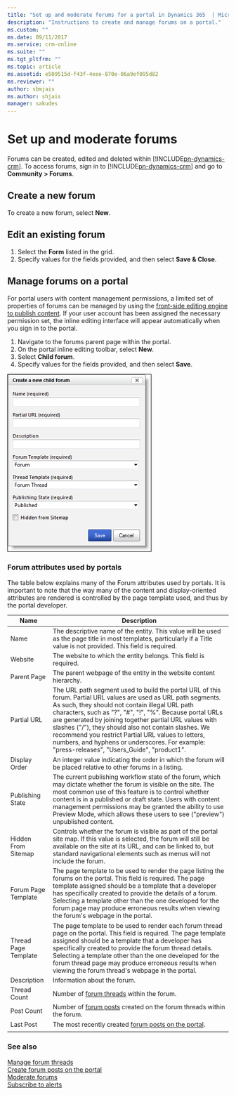 ```yaml
---
title: "Set up and moderate forums for a portal in Dynamics 365  | MicrosoftDocs"
description: "Instructions to create and manage forums on a portal."
ms.custom: ""
ms.date: 09/11/2017
ms.service: crm-online
ms.suite: ""
ms.tgt_pltfrm: ""
ms.topic: article
ms.assetid: e509515d-f43f-4eee-870e-06a9ef095d82
ms.reviewer: ""
author: sbmjais
ms.author: shjais
manager: sakudes
---
```

# Set up and moderate forums
Forums can be created, edited and deleted within [!INCLUDE[pn-dynamics-crm](../includes/pn-dynamics-crm.md)]. To access forums, sign in to [!INCLUDE[pn-dynamics-crm](../includes/pn-dynamics-crm.md)] and go to **Community &gt; Forums**.

## Create a new forum

To create a new forum, select **New**.

## Edit an existing forum

1. Select the **Form** listed in the grid.
2. Specify values for the fields provided, and then select **Save & Close**.

## Manage forums on a portal

For portal users with content management permissions, a limited set of properties of forums can be managed by using the [front-side editing engine to publish content](publish-content-editing-engine.md). If your user account has been assigned the necessary permission set, the inline editing interface will appear automatically when you sign in to the portal.  

1. Navigate to the forums parent page within the portal.
2. On the portal inline editing toolbar, select **New**. 
3. Select **Child forum**. 
4. Specify values for the fields provided, and then select **Save**.

![Create a new child forum](media/create-new-child-forum.png "Create a new child forum")  

### Forum attributes used by portals

The table below explains many of the Forum attributes used by portals. It is important to note that the way many of the content and display-oriented attributes are rendered is controlled by the page template used, and thus by the portal developer.

| Name                 | Description                                                                                                                                                                                                                                                                                         |
|----------------------|-----------------------------------------------------------------------------------------------------------------------------------------------------------------------------------------------------------------------------------------------------------------------------------------------------|
| Name                 | The descriptive name of the entity. This value will be used as the page title in most templates, particularly if a Title value is not provided. This field is required.                                                                                                                             |
| Website              | The website to which the entity belongs. This field is required.                                                                                                                                                                                                                                    |
| Parent Page          | The parent webpage of the entity in the website content hierarchy.                                                                                                                                                                                                                                  |
| Partial URL          | The URL path segment used to build the portal URL of this forum. Partial URL values are used as URL path segments. As such, they should not contain illegal URL path characters, such as "?", "\#", "!", "%". Because portal URLs are generated by joining together partial URL values with slashes ("/"), they should also not contain slashes. We recommend you restrict Partial URL values to letters, numbers, and hyphens or underscores. For example: "press-releases", "Users\_Guide", "product1".                                                                                                                        |                  |
| Display Order        | An integer value indicating the order in which the forum will be placed relative to other forums in a listing.                                                                                                                                                                                      |
| Publishing State     | The current publishing workflow state of the forum, which may dictate whether the forum is visible on the site. The most common use of this feature is to control whether content is in a published or draft state. Users with content management permissions may be granted the ability to use Preview Mode, which allows these users to see ("preview") unpublished content. |                                                                                                                                       |
| Hidden From Sitemap  | Controls whether the forum is visible as part of the portal site map. If this value is selected, the forum will still be available on the site at its URL, and can be linked to, but standard navigational elements such as menus will not include the forum.                                       |
| Forum Page Template  | The page template to be used to render the page listing the forums on the portal. This field is required. The page template assigned should be a template that a developer has specifically created to provide the details of a forum. Selecting a template other than the one developed for the forum page may produce erroneous results when viewing the forum's webpage in the portal. |                  |
| Thread Page Template | The page template to be used to render each forum thread page on the portal. This field is required. The page template assigned should be a template that a developer has specifically created to provide the forum thread details. Selecting a template other than the one developed for the forum thread page may produce erroneous results when viewing the forum thread's webpage in the portal. |  |
| Description          | Information about the forum.                                                                                                                                                                                                                                                                        |
| Thread Count         | Number of [forum threads](manage-forum-threads.md) within the forum.                                                                                                                                                                                                                                  |  
| Post Count           | Number of [forum posts](create-forum-posts.md) created on the forum threads within the forum.                                                                                                                                                                                           |  
| Last Post            | The most recently created [forum posts on the portal](create-forum-posts.md).                                                                                                                                                                                                           |  
||

### See also

[Manage forum threads](manage-forum-threads.md)  
[Create forum posts on the portal](create-forum-posts.md)  
[Moderate forums](moderate-forums.md)  
[Subscribe to alerts](subscribe-alerts.md)
